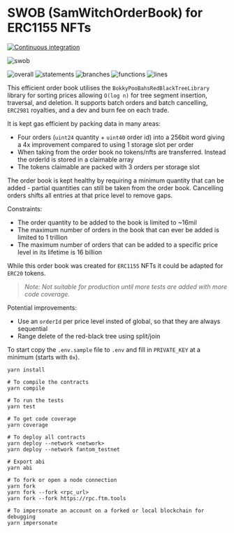 # SWOB (SamWitchOrderBook) for ERC1155 NFTs

[![Continuous integration](https://github.com/PaintSwap/samwitch-orderbook/actions/workflows/main.yml/badge.svg)](https://github.com/PaintSwap/samwitch-orderbook/actions/workflows/main.yml)

![swob](https://github.com/PaintSwap/samwitch-orderbook/assets/84033732/977c060f-e6e7-418f-9d44-1012599f41c6)

![overall](https://img.shields.io/endpoint?url=https://gist.githubusercontent.com/doublesharp/8264fd8eb852ea096bf7ee56a7ab695a/raw/overall.json)
![statements](https://img.shields.io/endpoint?url=https://gist.githubusercontent.com/doublesharp/8264fd8eb852ea096bf7ee56a7ab695a/raw/statements.json)
![branches](https://img.shields.io/endpoint?url=https://gist.githubusercontent.com/doublesharp/8264fd8eb852ea096bf7ee56a7ab695a/raw/branches.json)
![functions](https://img.shields.io/endpoint?url=https://gist.githubusercontent.com/doublesharp/8264fd8eb852ea096bf7ee56a7ab695a/raw/functions.json)
![lines](https://img.shields.io/endpoint?url=https://gist.githubusercontent.com/doublesharp/8264fd8eb852ea096bf7ee56a7ab695a/raw/lines.json)

This efficient order book utilises the `BokkyPooBahsRedBlackTreeLibrary` library for sorting prices allowing `O(log n)` for tree segment insertion, traversal, and deletion. It supports batch orders and batch cancelling, `ERC2981` royalties, and a dev and burn fee on each trade.

It is kept gas efficient by packing data in many areas:

- Four orders (`uint24` quantity + `uint40` order id) into a 256bit word giving a 4x improvement compared to using 1 storage slot per order
- When taking from the order book no tokens/nfts are transferred. Instead the orderId is stored in a claimable array
- The tokens claimable are packed with 3 orders per storage slot

The order book is kept healthy by requiring a minimum quantity that can be added - partial quantities can still be taken from the order book. Cancelling orders shifts all entries at that price level to remove gaps.

Constraints:

- The order quantity to be added to the book is limited to ~16mil
- The maximum number of orders in the book that can ever be added is limited to 1 trillion
- The maximum number of orders that can be added to a specific price level in its lifetime is 16 billion

While this order book was created for `ERC1155` NFTs it could be adapted for `ERC20` tokens.

> _Note: Not suitable for production until more tests are added with more code coverage._

Potential improvements:

- Use an `orderId` per price level insted of global, so that they are always sequential
- Range delete of the red-black tree using split/join

To start copy the `.env.sample` file to `.env` and fill in `PRIVATE_KEY` at a minimum (starts with `0x`).

```shell
yarn install

# To compile the contracts
yarn compile

# To run the tests
yarn test

# To get code coverage
yarn coverage

# To deploy all contracts
yarn deploy --network <network>
yarn deploy --network fantom_testnet

# Export abi
yarn abi

# To fork or open a node connection
yarn fork
yarn fork --fork <rpc_url>
yarn fork --fork https://rpc.ftm.tools

# To impersonate an account on a forked or local blockchain for debugging
yarn impersonate
```
